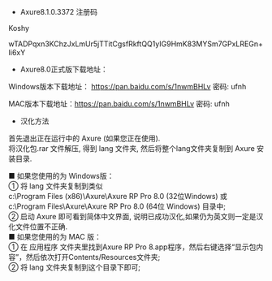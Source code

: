 

- Axure8.1.0.3372 注册码

Koshy

wTADPqxn3KChzJxLmUr5jTTitCgsfRkftQQ1yIG9HmK83MYSm7GPxLREGn+Ii6xY

- Axure8.0正式版下载地址：

Windows版本下载地址： https://pan.baidu.com/s/1nwmBHLv 密码: ufnh

MAC版本下载地址：https://pan.baidu.com/s/1nwmBHLv 密码: ufnh

- 汉化方法

首先退出正在运行中的 Axure (如果您正在使用).  
将汉化包.rar 文件解压, 得到 lang 文件夹,  然后将整个lang文件夹复制到 Axure 安装目录.  

■ 如果您使用的为 Windows版：  
① 将  lang 文件夹复制到类似  
c:\Program Files (x86)\Axure\Axure RP Pro 8.0      (32位Windows) 或  
c:\Program Files\Axure\Axure RP Pro 8.0   (64位  Windows) 目录中;  
② 启动 Axure 即可看到简体中文界面,  说明已成功汉化,如果仍为英文则一定是汉化文件位置不正确.  
■ 如果您使用的为 MAC 版：  
① 在 应用程序 文件夹里找到Axure RP Pro 8.app程序，然后右键选择“显示包内容”，然后依次打开Contents/Resources文件夹;  
②  将 lang 文件夹复制到这个目录下即可;  
